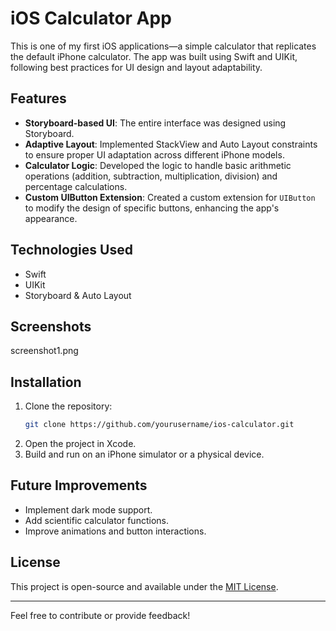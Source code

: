 # iOS Calculator App

This is one of my first iOS applications—a simple calculator that replicates the default iPhone calculator. The app was built using Swift and UIKit, following best practices for UI design and layout adaptability.

## Features
- **Storyboard-based UI**: The entire interface was designed using Storyboard.
- **Adaptive Layout**: Implemented StackView and Auto Layout constraints to ensure proper UI adaptation across different iPhone models.
- **Calculator Logic**: Developed the logic to handle basic arithmetic operations (addition, subtraction, multiplication, division) and percentage calculations.
- **Custom UIButton Extension**: Created a custom extension for `UIButton` to modify the design of specific buttons, enhancing the app's appearance.

## Technologies Used
- Swift
- UIKit
- Storyboard & Auto Layout

## Screenshots
screenshot1.png

## Installation
1. Clone the repository:
   ```bash
   git clone https://github.com/yourusername/ios-calculator.git
   ```
2. Open the project in Xcode.
3. Build and run on an iPhone simulator or a physical device.

## Future Improvements
- Implement dark mode support.
- Add scientific calculator functions.
- Improve animations and button interactions.

## License
This project is open-source and available under the [MIT License](LICENSE).

---

Feel free to contribute or provide feedback!

